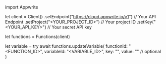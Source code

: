 import Appwrite

let client = Client()
    .setEndpoint("https://cloud.appwrite.io/v1") // Your API Endpoint
    .setProject("&lt;YOUR_PROJECT_ID&gt;") // Your project ID
    .setKey("&lt;YOUR_API_KEY&gt;") // Your secret API key

let functions = Functions(client)

let variable = try await functions.updateVariable(
    functionId: "<FUNCTION_ID>",
    variableId: "<VARIABLE_ID>",
    key: "<KEY>",
    value: "<VALUE>" // optional
)

